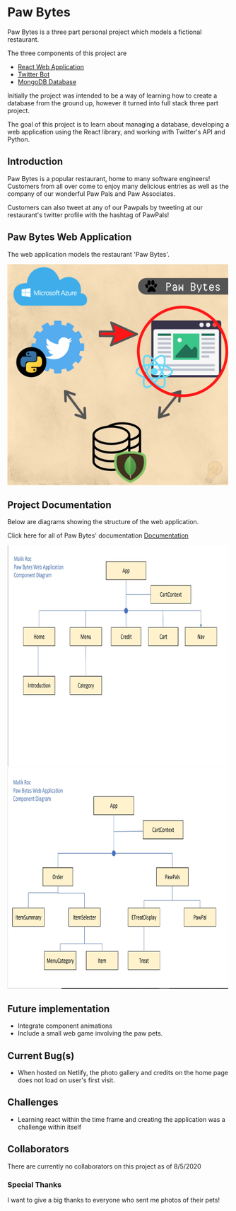 # Paw Bytes
Paw Bytes is a three part personal project which models a fictional restaurant.

The three components of this project are
 - [React Web Application](https://twitter.com/PawBytes)
 - [Twitter Bot](https://github.com/rocstory/PawBytes_PawBot)
 - [MongoDB Database](https://github.com/rocstory/PawBytes_PawBot)


Initially the project was intended to be a way of learning how to create a database from the ground up, however it turned into full stack three part project.

The goal of this project is to learn about managing a database, developing a web application using the React library, and working with Twitter's API and Python.

## Introduction 
Paw Bytes is a popular restaurant, home to many software engineers! Customers from all over come to enjoy many delicious entries as well as the company of our wonderful Paw Pals and Paw Associates.

Customers can also tweet at any of our Pawpals by tweeting at our restaurant's twitter profile with the hashtag of PawPals!

## Paw Bytes Web Application
The web application models the restaurant 'Paw Bytes'. 

<img src="./screenshots/pawbytes_map.png" width="500" height="500">

## Project Documentation
Below are diagrams showing the structure of the web application.

Click here for all of Paw Bytes' documentation [Documentation](./documentation)

<img src="./screenshots/componentDiagram1.jpg" width="500" height="500">
<img src="./screenshots/componentDiagram2.jpg" width="500" height="500">

## Future implementation
- Integrate component animations
- Include a small web game involving the paw pets.

## Current Bug(s)
- When hosted on Netlify, the photo gallery and credits on the home page does not load on user's first visit.

## Challenges
- Learning react within the time frame and creating the application was a challenge within itself

## Collaborators
There are currently no collaborators on this project as of 8/5/2020

### Special Thanks
I want to give a big thanks to everyone who sent me photos of their pets!

